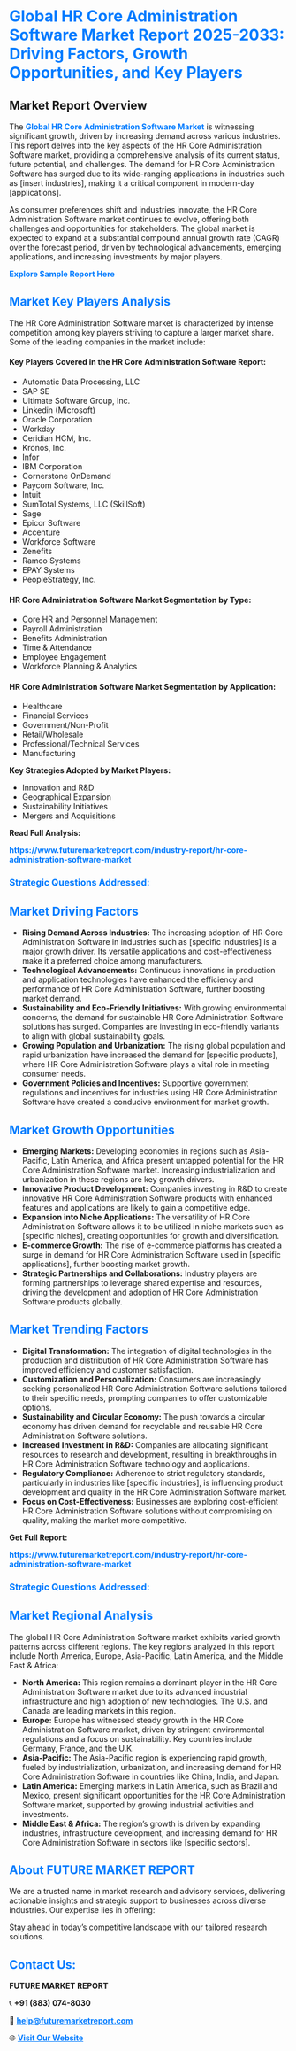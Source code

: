<h1 style="color: #007BFF;">Global HR Core Administration Software Market Report 2025-2033: Driving Factors, Growth Opportunities, and Key Players</h1>

<section id="overview">
<h2>Market Report Overview</h2>
<p>The <a href="https://www.futuremarketreport.com/industry-report/hr-core-administration-software-market" style="color: #007BFF; text-decoration: none;"><strong>Global HR Core Administration Software Market</strong></a> is witnessing significant growth, driven by increasing demand across various industries. This report delves into the key aspects of the HR Core Administration Software market, providing a comprehensive analysis of its current status, future potential, and challenges. The demand for HR Core Administration Software has surged due to its wide-ranging applications in industries such as [insert industries], making it a critical component in modern-day [applications].</p>
<p>As consumer preferences shift and industries innovate, the HR Core Administration Software market continues to evolve, offering both challenges and opportunities for stakeholders. The global market is expected to expand at a substantial compound annual growth rate (CAGR) over the forecast period, driven by technological advancements, emerging applications, and increasing investments by major players.</p>
</section>

<section id="overview">
<p><a href="https://www.futuremarketreport.com/request-sample/reportId=28713" style="color: #007BFF; text-decoration: none;"><strong>Explore Sample Report Here</strong></a></p>
</section>

<section id="key-players">
<h2 style="color: #007BFF;">Market Key Players Analysis</h2>
<p>The HR Core Administration Software market is characterized by intense competition among key players striving to capture a larger market share. Some of the leading companies in the market include:</p>
<h4>Key Players Covered in the HR Core Administration Software Report:</h4>
<ul><li>Automatic Data Processing, LLC</li><li>SAP SE</li><li>Ultimate Software Group, Inc.</li><li>Linkedin (Microsoft)</li><li>Oracle Corporation</li><li>Workday</li><li>Ceridian HCM, Inc.</li><li>Kronos, Inc.</li><li>Infor</li><li>IBM Corporation</li><li>Cornerstone OnDemand</li><li>Paycom Software, Inc.</li><li>Intuit</li><li>SumTotal Systems, LLC (SkillSoft)</li><li>Sage</li><li>Epicor Software</li><li>Accenture</li><li>Workforce Software</li><li>Zenefits</li><li>Ramco Systems</li><li>EPAY Systems</li><li>PeopleStrategy, Inc.</li></ul>
<h4>HR Core Administration Software Market Segmentation by Type:</h4>
<ul><li>Core HR and Personnel Management</li><li>Payroll Administration</li><li>Benefits Administration</li><li>Time &amp; Attendance</li><li>Employee Engagement</li><li>Workforce Planning &amp; Analytics</li></ul>

<h4>HR Core Administration Software Market Segmentation by Application:</h4>
<ul><li>Healthcare</li><li>Financial Services</li><li>Government/Non-Profit</li><li>Retail/Wholesale</li><li>Professional/Technical Services</li><li>Manufacturing</li></ul>
<p><strong>Key Strategies Adopted by Market Players:</strong></p>
<ul>
<li>Innovation and R&D</li>
<li>Geographical Expansion</li>
<li>Sustainability Initiatives</li>
<li>Mergers and Acquisitions</li>
</ul>
</section>

<section>
<p><strong>Read Full Analysis: </strong></p><a href="https://www.futuremarketreport.com/industry-report/hr-core-administration-software-market" style="color: #007BFF; text-decoration: none;"><strong>https://www.futuremarketreport.com/industry-report/hr-core-administration-software-market</strong></a>
<h3 style="color: #007BFF;">Strategic Questions Addressed:</h3>
</section>

<section id="driving-factors">
<h2 style="color: #007BFF;">Market Driving Factors</h2>
<ul>
<li><strong>Rising Demand Across Industries:</strong> The increasing adoption of HR Core Administration Software in industries such as [specific industries] is a major growth driver. Its versatile applications and cost-effectiveness make it a preferred choice among manufacturers.</li>
<li><strong>Technological Advancements:</strong> Continuous innovations in production and application technologies have enhanced the efficiency and performance of HR Core Administration Software, further boosting market demand.</li>
<li><strong>Sustainability and Eco-Friendly Initiatives:</strong> With growing environmental concerns, the demand for sustainable HR Core Administration Software solutions has surged. Companies are investing in eco-friendly variants to align with global sustainability goals.</li>
<li><strong>Growing Population and Urbanization:</strong> The rising global population and rapid urbanization have increased the demand for [specific products], where HR Core Administration Software plays a vital role in meeting consumer needs.</li>
<li><strong>Government Policies and Incentives:</strong> Supportive government regulations and incentives for industries using HR Core Administration Software have created a conducive environment for market growth.</li>
</ul>
</section>

<section id="growth-opportunities">
<h2 style="color: #007BFF;">Market Growth Opportunities</h2>
<ul>
<li><strong>Emerging Markets:</strong> Developing economies in regions such as Asia-Pacific, Latin America, and Africa present untapped potential for the HR Core Administration Software market. Increasing industrialization and urbanization in these regions are key growth drivers.</li>
<li><strong>Innovative Product Development:</strong> Companies investing in R&D to create innovative HR Core Administration Software products with enhanced features and applications are likely to gain a competitive edge.</li>
<li><strong>Expansion into Niche Applications:</strong> The versatility of HR Core Administration Software allows it to be utilized in niche markets such as [specific niches], creating opportunities for growth and diversification.</li>
<li><strong>E-commerce Growth:</strong> The rise of e-commerce platforms has created a surge in demand for HR Core Administration Software used in [specific applications], further boosting market growth.</li>
<li><strong>Strategic Partnerships and Collaborations:</strong> Industry players are forming partnerships to leverage shared expertise and resources, driving the development and adoption of HR Core Administration Software products globally.</li>
</ul>
</section>

<section id="trending-factors">
<h2 style="color: #007BFF;">Market Trending Factors</h2>
<ul>
<li><strong>Digital Transformation:</strong> The integration of digital technologies in the production and distribution of HR Core Administration Software has improved efficiency and customer satisfaction.</li>
<li><strong>Customization and Personalization:</strong> Consumers are increasingly seeking personalized HR Core Administration Software solutions tailored to their specific needs, prompting companies to offer customizable options.</li>
<li><strong>Sustainability and Circular Economy:</strong> The push towards a circular economy has driven demand for recyclable and reusable HR Core Administration Software solutions.</li>
<li><strong>Increased Investment in R&D:</strong> Companies are allocating significant resources to research and development, resulting in breakthroughs in HR Core Administration Software technology and applications.</li>
<li><strong>Regulatory Compliance:</strong> Adherence to strict regulatory standards, particularly in industries like [specific industries], is influencing product development and quality in the HR Core Administration Software market.</li>
<li><strong>Focus on Cost-Effectiveness:</strong> Businesses are exploring cost-efficient HR Core Administration Software solutions without compromising on quality, making the market more competitive.</li>
</ul>
</section>

<section>
<p><strong>Get Full Report: </strong></p><a href="https://www.futuremarketreport.com/industry-report/hr-core-administration-software-market" style="color: #007BFF; text-decoration: none;"><strong>https://www.futuremarketreport.com/industry-report/hr-core-administration-software-market</strong></a>
<h3 style="color: #007BFF;">Strategic Questions Addressed:</h3>
</section>


<section id="regional-analysis">
<h2 style="color: #007BFF;">Market Regional Analysis</h2>
<p>The global HR Core Administration Software market exhibits varied growth patterns across different regions. The key regions analyzed in this report include North America, Europe, Asia-Pacific, Latin America, and the Middle East & Africa:</p>
<ul>
<li><strong>North America:</strong> This region remains a dominant player in the HR Core Administration Software market due to its advanced industrial infrastructure and high adoption of new technologies. The U.S. and Canada are leading markets in this region.</li>
<li><strong>Europe:</strong> Europe has witnessed steady growth in the HR Core Administration Software market, driven by stringent environmental regulations and a focus on sustainability. Key countries include Germany, France, and the U.K.</li>
<li><strong>Asia-Pacific:</strong> The Asia-Pacific region is experiencing rapid growth, fueled by industrialization, urbanization, and increasing demand for HR Core Administration Software in countries like China, India, and Japan.</li>
<li><strong>Latin America:</strong> Emerging markets in Latin America, such as Brazil and Mexico, present significant opportunities for the HR Core Administration Software market, supported by growing industrial activities and investments.</li>
<li><strong>Middle East & Africa:</strong> The region’s growth is driven by expanding industries, infrastructure development, and increasing demand for HR Core Administration Software in sectors like [specific sectors].</li>
</ul>
</section>

<footer>
<h2 style="color: #007BFF;">About FUTURE MARKET REPORT</h2>
<p>We are a trusted name in market research and advisory services, delivering actionable insights and strategic support to businesses across diverse industries. Our expertise lies in offering:</p>

<p>Stay ahead in today’s competitive landscape with our tailored research solutions.</p>

<h2 style="color: #007BFF;">Contact Us:</h2>
<p><strong>FUTURE MARKET REPORT</strong></p>
<p>📞 <strong>+91 (883) 074-8030</strong></p>
<p>📧 <strong><a href="mailto:help@futuremarketreport.com" style="color: #007BFF;">help@futuremarketreport.com</a></strong></p>
<p>🌐 <strong><a href="https://www.futuremarketreport.com/" style="color: #007BFF;">Visit Our Website</a></strong></p>
</footer>